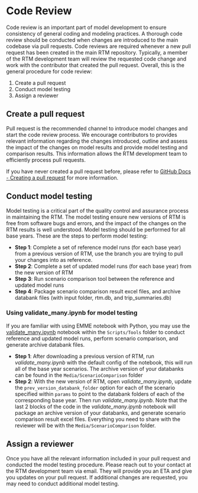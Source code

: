 
# Code Review

Code review is an important part of model development to ensure consistency of general coding and modeling practices. A thorough code review should be conducted when changes are introduced to the main codebase via pull requests. Code reviews are required whenever a new pull request has been created in the main RTM repository. Typically, a member of the RTM development team will review the requested code change and work with the contributor that created the pull request. Overall, this is the general procedure for code review:

1. Create a pull request
2. Conduct model testing
3. Assign a reviewer


## Create a pull request

Pull request is the recommended channel to introduce model changes and start the code review process. We encourage contributors to provides relevant information regarding the changes introduced, outline and assess the impact of the changes on model results and provide model testing and comparison results. This information allows the RTM development team to efficiently process pull requests.

If you have never created a pull request before, please refer to [GitHub Docs - Creating a pull request](https://docs.github.com/en/pull-requests/collaborating-with-pull-requests/proposing-changes-to-your-work-with-pull-requests/creating-a-pull-request) for more information.


## Conduct model testing

Model testing is a critical part of the quality control and assurance process in maintaining the RTM. The model testing ensure new versions of RTM is free from software bugs and errors, and the impact of the changes on the RTM results is well understood. Model testing should be performed for all base years. These are the steps to perform model testing:

* **Step 1**: Complete a set of reference model runs (for each base year) from a previous version of RTM, use the branch you are trying to pull your changes into as reference.
* **Step 2**: Complete a set of updated model runs (for each base year) from the new version of RTM
* **Step 3**: Run scenario comparison tool between the reference and updated model runs
* **Step 4**: Package scenario comparison result excel files, and archive databank files (with input folder, rtm.db, and trip_summaries.db)


### Using validate_many.ipynb for model testing

If you are familiar with using EMME notebook with Python, you may use the [validate_many.ipynb](https://github.com/TransLinkForecasting/rtm/blob/develop/RTM/Scripts/Tools/validate_many.ipynb) notebook within the `Scripts/Tools` folder to conduct reference and updated model runs, perform scenario comparison, and generate archive databank files.

* **Step 1**: After downloading a previous version of RTM, run *validate_many.ipynb* with the default config of the notebook, this will run all of the base year scenarios. The archive version of your databanks can be found in the `Media/ScenarioComparison` folder
* **Step 2**: With the new version of RTM, open *validate_many.ipynb*, update the `prev_version_databank_folder` option for each of the scenario specified within `params` to point to the databank folders of each of the corresponding base year. Then run *validate_many.ipynb*. Note that the last 2 blocks of the code in the *validate_many.ipynb* notebook will package an archive version of your databanks, and generate scenario comparison result excel files. Everything you need to share with the reviewer will be with the `Media/ScenarioComparison` folder.


## Assign a reviewer

Once you have all the relevant information included in your pull request and conducted the model testing procedure. Please reach out to your contact at the RTM development team via email. They will provide you an ETA and give you updates on your pull request. If additional changes are requested, you may need to conduct additional model testing.


<!-- Links -->

